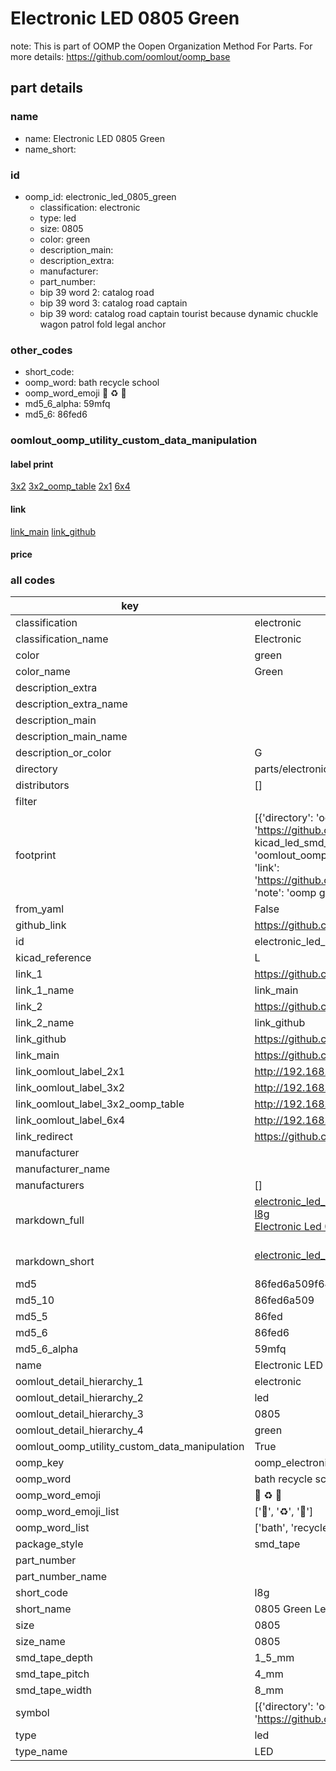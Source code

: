 # Electronic LED 0805 Green  

note: This is part of OOMP the Oopen Organization Method For Parts. For more details: https://github.com/oomlout/oomp_base

##  part details
  







### name
* name: Electronic LED 0805 Green
* name_short: 
### id
* oomp_id: electronic_led_0805_green
  * classification: electronic
  * type: led
  * size: 0805
  * color: green
  * description_main: 
  * description_extra: 
  * manufacturer: 
  * part_number: 
  * bip 39 word 2: catalog road
  * bip 39 word 3: catalog road captain
  * bip 39 word: catalog road captain tourist because dynamic chuckle wagon patrol fold legal anchor

### other_codes
* short_code: 
* oomp_word: bath recycle school
* oomp_word_emoji :bath: :recycle: :school:
* md5_6_alpha: 59mfq
* md5_6: 86fed6






### oomlout_oomp_utility_custom_data_manipulation
#### label print
[3x2](http://192.168.1.245:1112/?label=oomp%2059mfq)
[3x2_oomp_table](http://192.168.1.108:1112/?label=oomp%2059mfq)
[2x1](http://192.168.1.242:1112/?label=oomp%2059mfq)
[6x4](http://192.168.1.55:1112/?label=oomp%2059mfq)    

#### link

[link_main](https://github.com/oomlout/oomlout_oomp_version_1_messy/tree/main/parts/electronic_led_0805_green) [link_github](https://github.com/oomlout/oomlout_oomp_version_1_messy/tree/main/parts/electronic_led_0805_green)                             

#### price







### all codes 
| key | value |  
| --- | --- |  
| classification | electronic |  
| classification_name | Electronic |  
| color | green |  
| color_name | Green |  
| description_extra |  |  
| description_extra_name |  |  
| description_main |  |  
| description_main_name |  |  
| description_or_color | G  |  
| directory | parts/electronic_led_0805_green |  
| distributors | [] |  
| filter |  |  
| footprint | [{'directory': 'oomlout_oomp_footprint_bot/footprints/kicad_led_smd_led_0805_2012metric//working/working.kicad_mod', 'index': 0, 'link': 'https://github.com/oomlout/oomlout_oomp_footprint_bot/tree/main/foootprntss/kicad_led_smd_led_0805_2012metric', 'note': 'source footprint kicad_led_smd_led_0805_2012metric', 'oomp_key': 'oomp_kicad_led_smd_led_0805_2012metric'}, {'directory': 'oomlout_oomp_footprint_bot/footprints/oomlout_oomlout_oomp_part_footprints_l8g_electronic_led_0805_green//working/working.kicad_mod', 'index': 1, 'link': 'https://github.com/oomlout/oomlout_oomp_footprint_bot/tree/main/foootprntss/oomlout_oomlout_oomp_part_footprints_l8g_electronic_led_0805_green', 'note': 'oomp generated footprint', 'oomp_key': 'oomp_oomlout_oomlout_oomp_part_footprints_l8g_electronic_led_0805_green'}] |  
| from_yaml | False |  
| github_link | https://github.com/oomlout/oomlout_oomp_part_src/tree/main/parts/electronic_led_0805_green |  
| id | electronic_led_0805_green |  
| kicad_reference | L |  
| link_1 | https://github.com/oomlout/oomlout_oomp_version_1_messy/tree/main/parts/electronic_led_0805_green |  
| link_1_name | link_main |  
| link_2 | https://github.com/oomlout/oomlout_oomp_version_1_messy/tree/main/parts/electronic_led_0805_green |  
| link_2_name | link_github |  
| link_github | https://github.com/oomlout/oomlout_oomp_version_1_messy/tree/main/parts/electronic_led_0805_green |  
| link_main | https://github.com/oomlout/oomlout_oomp_version_1_messy/tree/main/parts/electronic_led_0805_green |  
| link_oomlout_label_2x1 | http://192.168.1.242:1112/?label=oomp%2059mfq |  
| link_oomlout_label_3x2 | http://192.168.1.245:1112/?label=oomp%2059mfq |  
| link_oomlout_label_3x2_oomp_table | http://192.168.1.108:1112/?label=oomp%2059mfq |  
| link_oomlout_label_6x4 | http://192.168.1.55:1112/?label=oomp%2059mfq |  
| link_redirect | https://github.com/oomlout/oomlout_oomp_version_1_messy/tree/main/parts/electronic_led_0805_green |  
| manufacturer |  |  
| manufacturer_name |  |  
| manufacturers | [] |  
| markdown_full | [electronic_led_0805_green](none)<br>[l8g](none)<br>[Electronic Led 0805 Green](none)<br><br> |  
| markdown_short | [electronic_led_0805_green](none)<br><br> |  
| md5 | 86fed6a509f645111309ee5e446eb91f |  
| md5_10 | 86fed6a509 |  
| md5_5 | 86fed |  
| md5_6 | 86fed6 |  
| md5_6_alpha | 59mfq |  
| name | Electronic LED 0805 Green |  
| oomlout_detail_hierarchy_1 | electronic |  
| oomlout_detail_hierarchy_2 | led |  
| oomlout_detail_hierarchy_3 | 0805 |  
| oomlout_detail_hierarchy_4 | green |  
| oomlout_oomp_utility_custom_data_manipulation | True |  
| oomp_key | oomp_electronic_led_0805_green |  
| oomp_word | bath recycle school |  
| oomp_word_emoji | :bath: :recycle: :school: |  
| oomp_word_emoji_list | [':bath:', ':recycle:', ':school:'] |  
| oomp_word_list | ['bath', 'recycle', 'school'] |  
| package_style | smd_tape |  
| part_number |  |  
| part_number_name |  |  
| short_code | l8g |  
| short_name | 0805 Green Led |  
| size | 0805 |  
| size_name | 0805 |  
| smd_tape_depth | 1_5_mm |  
| smd_tape_pitch | 4_mm |  
| smd_tape_width | 8_mm |  
| symbol | [{'directory': 'oomlout_oomp_symbol_bot/symbols/kicad_device_led//working/working.kicad_sym', 'index': 0, 'link': 'https://github.com/oomlout/oomlout_oomp_symbol_bot/tree/main/symbols/kicad_device_led', 'oomp_key': 'oomp_kicad_device_led'}] |  
| type | led |  
| type_name | LED |  
